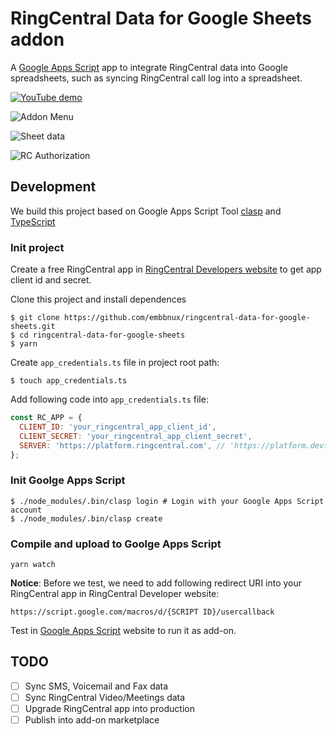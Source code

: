 # RingCentral Data for Google Sheets addon

A [Google Apps Script](https://script.google.com/) app to integrate RingCentral data into Google spreadsheets, such as syncing RingCentral call log into a spreadsheet.

[![YouTube demo](https://user-images.githubusercontent.com/7036536/82449001-1e98c600-9add-11ea-8158-d114ae14ed8c.png)](https://www.youtube.com/watch?v=KFZYqYbCfWc)

![Addon Menu](https://user-images.githubusercontent.com/7036536/82354777-dc677a00-9a33-11ea-8d09-69d7c0db4e92.png)

![Sheet data](https://user-images.githubusercontent.com/7036536/82349700-05384100-9a2d-11ea-896a-a1c739b9e12d.png)

![RC Authorization](https://user-images.githubusercontent.com/7036536/82349873-3a449380-9a2d-11ea-9421-40e00e710d1f.png)

## Development

We build this project based on Google Apps Script Tool [clasp](https://developers.google.com/apps-script/guides/clasp) and [TypeScript](https://developers.google.com/apps-script/guides/typescript)

### Init project

Create a free RingCentral app in [RingCentral Developers website](http://developers.ringcentral.com/) to get app client id and secret.

Clone this project and install dependences

```
$ git clone https://github.com/embbnux/ringcentral-data-for-google-sheets.git
$ cd ringcentral-data-for-google-sheets
$ yarn
```

Create `app_credentials.ts` file in project root path:

```
$ touch app_credentials.ts
```

Add following code into `app_credentials.ts` file:

```js
const RC_APP = {
  CLIENT_ID: 'your_ringcentral_app_client_id',
  CLIENT_SECRET: 'your_ringcentral_app_client_secret',
  SERVER: 'https://platform.ringcentral.com', // 'https://platform.devtest.ringcentral.com' for Sandbox Environment
};
```

### Init Goolge Apps Script

```
$ ./node_modules/.bin/clasp login # Login with your Google Apps Script account
$ ./node_modules/.bin/clasp create
```

### Compile and upload to Goolge Apps Script

```
yarn watch
```

**Notice**: Before we test, we need to add following redirect URI into your RingCentral app in RingCentral Developer website:

```
https://script.google.com/macros/d/{SCRIPT ID}/usercallback
```

Test in [Google Apps Script](https://script.google.com/) website to run it as add-on.

## TODO

- [ ] Sync SMS, Voicemail and Fax data
- [ ] Sync RingCentral Video/Meetings data
- [ ] Upgrade RingCentral app into production
- [ ] Publish into add-on marketplace
